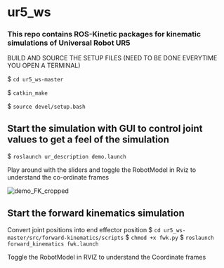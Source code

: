 # ur5_ws
### This repo contains ROS-Kinetic packages for kinematic simulations of Universal Robot UR5

BUILD AND SOURCE THE SETUP FILES (NEED TO BE DONE EVERYTIME YOU OPEN A TERMINAL)

$ `cd ur5_ws-master` 

$ `catkin_make` 

$ `source devel/setup.bash` 

## Start the simulation with GUI to control joint values to get a feel of the simulation

$ `roslaunch ur_description demo.launch`

Play around with the sliders and toggle the RobotModel in Rviz to understand the co-ordinate frames

![demo_FK_cropped](https://user-images.githubusercontent.com/37616724/57997667-8c399d00-7aeb-11e9-84f3-3692596d6cf3.png)

## Start the forward kinematics simulation 
Convert joint positions into end effector position
$ `cd ur5_ws-master/src/forward-kinematics/scripts`
$ `chmod +x fwk.py`
$ `roslaunch forward_kinematics fwk.launch`

Toggle the RobotModel in RVIZ to understand the Coordinate frames
